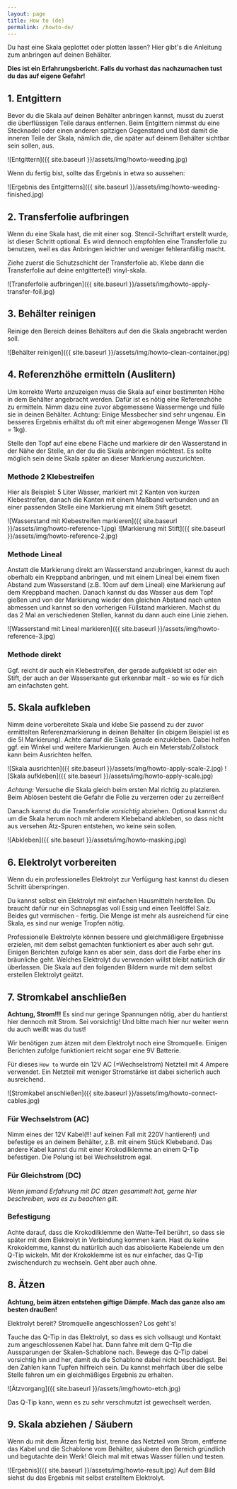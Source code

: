 ```yaml
---
layout: page
title: How to (de)
permalink: /howto-de/
---
```


Du hast eine Skala geplottet oder plotten lassen? Hier gibt's die Anleitung zum anbringen auf deinen Behälter.

**Dies ist ein Erfahrungsbericht. Falls du vorhast das nachzumachen tust du das auf eigene Gefahr!**

## 1. Entgittern
Bevor du die Skala auf deinen Behälter anbringen kannst, musst du zuerst die überflüssigen Teile daraus entfernen. Beim Entgittern nimmst du eine Stecknadel oder einen anderen spitzigen Gegenstand und löst damit die inneren Teile der Skala, nämlich die, die später auf deinem Behälter sichtbar sein sollen, aus.

![Entgittern]({{ site.baseurl }}/assets/img/howto-weeding.jpg)

Wenn du fertig bist, sollte das Ergebnis in etwa so aussehen:

![Ergebnis des Entgitterns]({{ site.baseurl }}/assets/img/howto-weeding-finished.jpg)

## 2. Transferfolie aufbringen
Wenn du eine Skala hast, die mit einer sog. Stencil-Schriftart erstellt wurde, ist dieser Schritt optional. Es wird dennoch empfohlen eine Transferfolie zu benutzen, weil es das Anbringen leichter und weniger fehleranfällig macht. 

Ziehe zuerst die Schutzschicht der Transferfolie ab. Klebe dann die Transferfolie auf deine entgitterte(!) vinyl-skala.

![Transferfolie aufbringen]({{ site.baseurl }}/assets/img/howto-apply-transfer-foil.jpg)

## 3. Behälter reinigen
Reinige den Bereich deines Behälters auf den die Skala angebracht werden soll.

![Behälter reinigen]({{ site.baseurl }}/assets/img/howto-clean-container.jpg)

## 4. Referenzhöhe ermitteln (Auslitern)
Um korrekte Werte anzuzeigen muss die Skala auf einer bestimmten Höhe in dem Behälter angebracht werden. Dafür ist es nötig eine Referenzhöhe zu ermitteln. Nimm dazu eine zuvor abgemessene Wassermenge und fülle sie in deinen Behälter. Achtung: Einige Messbecher sind sehr ungenau. Ein besseres Ergebnis erhältst du oft mit einer abgewogenen Menge Wasser (1l = 1kg).

Stelle den Topf auf eine ebene Fläche und markiere dir den Wasserstand in der Nähe der Stelle, an der du die Skala anbringen möchtest. Es sollte möglich sein deine Skala später an dieser Markierung auszurichten.

### Methode 2 Klebestreifen
Hier als Beispiel: 
5 Liter Wasser, markiert mit 2 Kanten von kurzen Klebestreifen, danach die Kanten mit einem Maßband verbunden und an einer passenden Stelle eine Markierung mit einem Stift gesetzt.

![Wasserstand mit Klebestreifen markieren]({{ site.baseurl }}/assets/img/howto-reference-1.jpg)
![Markierung mit Stift]({{ site.baseurl }}/assets/img/howto-reference-2.jpg)

### Methode Lineal
Anstatt die Markierung direkt am Wasserstand anzubringen, kannst du auch oberhalb ein Kreppband anbringen, und mit einem Lineal bei einem fixen Abstand zum Wasserstand (z.B. 10cm auf dem Lineal) eine Markierung auf dem Kreppband machen. Danach kannst du das Wasser aus dem Topf gießen und von der Markierung wieder den gleichen Abstand nach unten abmessen und kannst so den vorherigen Füllstand markieren. Machst du das 2 Mal an verschiedenen Stellen, kannst du dann auch eine Linie ziehen.

![Wasserstand mit Lineal markieren]({{ site.baseurl }}/assets/img/howto-reference-3.jpg)

### Methode direkt
Ggf. reicht dir auch ein Klebestreifen, der gerade aufgeklebt ist oder ein Stift, der auch an der Wasserkante gut erkennbar malt - so wie es für dich am einfachsten geht.

## 5. Skala aufkleben
Nimm deine vorbereitete Skala und klebe Sie passend zu der zuvor ermittelten Referenzmarkierung in deinen Behälter (in obigem Beispiel ist es die 5l Markierung). Achte darauf die Skala gerade einzukleben. Dabei helfen ggf. ein Winkel und weitere Markierungen. Auch ein Meterstab/Zollstock kann beim Ausrichten helfen.

![Skala ausrichten]({{ site.baseurl }}/assets/img/howto-apply-scale-2.jpg)
![Skala aufkleben]({{ site.baseurl }}/assets/img/howto-apply-scale.jpg)

*Achtung:* Versuche die Skala gleich beim ersten Mal richtig zu platzieren. Beim Ablösen besteht die Gefahr die Folie zu verzerren oder zu zerreißen!

Danach kannst du die Transferfolie *vorsichtig* abziehen. Optional kannst du um die Skala herum noch mit anderem Klebeband abkleben, so dass nicht aus versehen Ätz-Spuren entstehen, wo keine sein sollen.

![Abkleben]({{ site.baseurl }}/assets/img/howto-masking.jpg)

## 6. Elektrolyt vorbereiten
Wenn du ein professionelles Elektrolyt zur Verfügung hast kannst du diesen Schritt überspringen.

Du kannst selbst ein Elektrolyt mit einfachen Hausmitteln herstellen. Du braucht dafür nur ein Schnapsglas voll Essig und einen Teelöffel Salz. Beides gut vermischen - fertig. Die Menge ist mehr als ausreichend für eine Skala, es sind nur wenige Tropfen nötig.

Professionelle Elektrolyte können bessere und gleichmäßigere Ergebnisse erzielen, mit dem selbst gemachten funktioniert es aber auch sehr gut. Einigen Berichten zufolge kann es aber sein, dass dort die Farbe eher ins bräunliche geht. Welches Elektrolyt du verwenden willst bleibt natürlich dir überlassen. Die Skala auf den folgenden Bildern wurde mit dem selbst erstellen Elektrolyt geätzt.

## 7. Stromkabel anschließen
**Achtung, Strom!!!** Es sind nur geringe Spannungen nötig, aber du hantierst hier dennoch mit Strom. Sei vorsichtig! Und bitte mach hier nur weiter wenn du auch weißt was du tust!

Wir benötigen zum ätzen mit dem Elektrolyt noch eine Stromquelle. Einigen Berichten zufolge funktioniert reicht sogar eine 9V Batterie.

Für dieses `How to` wurde ein 12V AC (=Wechselstrom) Netzteil mit 4 Ampere verwendet. Ein Netzteil mit weniger Stromstärke ist dabei sicherlich auch ausreichend.

![Stromkabel anschließen]({{ site.baseurl }}/assets/img/howto-connect-cables.jpg)

### Für Wechselstrom (AC)
Nimm eines der 12V Kabel(!!! auf keinen Fall mit 220V hantieren!) und befestige es an deinem Behälter, z.B. mit einem Stück Klebeband. Das andere Kabel kannst du mit einer Krokodilklemme an einem Q-Tip befestigen. Die Polung ist bei Wechselstrom egal.

### Für Gleichstrom (DC)
*Wenn jemand Erfahrung mit DC ätzen gesammelt hat, gerne hier beschreiben, was es zu beachten gilt.*

### Befestigung
Achte darauf, dass die Krokodilklemme den Watte-Teil berührt, so dass sie später mit dem Elektrolyt in Verbindung kommen kann. Hast du keine Krokoklemme, kannst du natürlich auch das abisolierte Kabelende um den Q-Tip wickeln. Mit der Krokoklemme ist es nur einfacher, das Q-Tip zwischendurch zu wechseln. Geht aber auch ohne.

## 8. Ätzen
**Achtung, beim ätzen entstehen giftige Dämpfe. Mach das ganze also am besten draußen!**

Elektrolyt bereit? Stromquelle angeschlossen? Los geht's!

Tauche das Q-Tip in das Elektrolyt, so dass es sich vollsaugt und Kontakt zum angeschlossenen Kabel hat. Dann fahre mit dem Q-Tip die Aussparungen der Skalen-Schablone nach. Bewege das Q-Tip dabei vorsichtig hin und her, damit du die Schablone dabei nicht beschädigst. Bei den Zahlen kann Tupfen hilfreich sein. Du kannst mehrfach über die selbe Stelle fahren um ein gleichmäßiges Ergebnis zu erhalten.

![Ätzvorgang]({{ site.baseurl }}/assets/img/howto-etch.jpg)

Das Q-Tip kann, wenn es zu sehr verschmutzt ist gewechselt werden.

## 9. Skala abziehen / Säubern
Wenn du mit dem Ätzen fertig bist, trenne das Netzteil vom Strom, entferne das Kabel und die Schablone vom Behälter, säubere den Bereich gründlich und begutachte dein Werk! Gleich mal mit etwas Wasser füllen und testen.

![Ergebnis]({{ site.baseurl }}/assets/img/howto-result.jpg)
Auf dem Bild siehst du das Ergebnis mit selbst erstelltem Elektrolyt.
